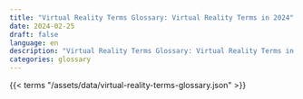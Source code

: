 ```yaml
---
title: "Virtual Reality Terms Glossary: Virtual Reality Terms in 2024"  
date: 2024-02-25
draft: false
language: en
description: "Virtual Reality Terms Glossary: Virtual Reality Terms in 2024 | Virtual Reality Terms Glossary"
categories: glossary
---
```


{{< terms "/assets/data/virtual-reality-terms-glossary.json" >}}